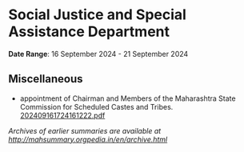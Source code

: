 # Social Justice and Special Assistance Department

**Date Range**: 16 September 2024 - 21 September 2024


## Miscellaneous
- appointment of Chairman and Members of the Maharashtra State Commission for Scheduled Castes and Tribes.\
  [202409161724161222.pdf](https://gr.maharashtra.gov.in/Site/Upload/Government%20Resolutions/English/202409161724161222.pdf)


*Archives of earlier summaries are available at http://mahsummary.orgpedia.in/en/archive.html*